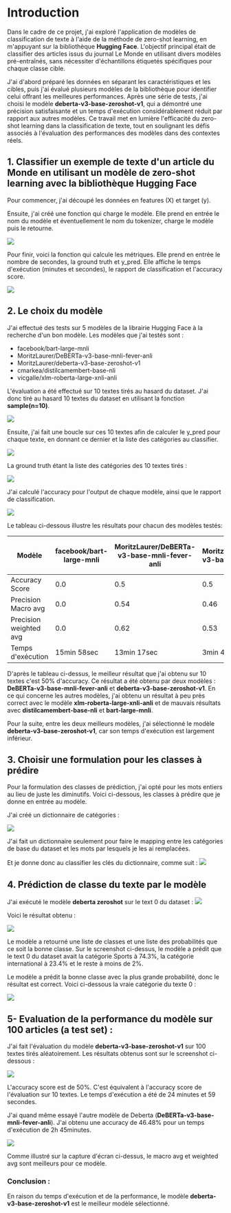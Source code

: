 # Introduction

Dans le cadre de ce projet, j'ai exploré l'application de modèles de classification de texte à l'aide de la méthode de zero-shot learning, en m'appuyant sur la bibliothèque **Hugging Face**. L'objectif principal était de classifier des articles issus du journal Le Monde en utilisant divers modèles pré-entraînés, sans nécessiter d'échantillons étiquetés spécifiques pour chaque classe cible.

J'ai d'abord préparé les données en séparant les caractéristiques et les cibles, puis j'ai évalué plusieurs modèles de la bibliothèque pour identifier celui offrant les meilleures performances. Après une série de tests, j'ai choisi le modèle **deberta-v3-base-zeroshot-v1**, qui a démontré une précision satisfaisante et un temps d'exécution considérablement réduit par rapport aux autres modèles. Ce travail met en lumière l'efficacité du zero-shot learning dans la classification de texte, tout en soulignant les défis associés à l'évaluation des performances des modèles dans des contextes réels.

## 1. Classifier un exemple de texte d'un article du Monde en utilisant un modèle de zero-shot learning avec la bibliothèque Hugging Face

Pour commencer, j'ai découpé les données en features (X) et target (y).

Ensuite, j'ai créé une fonction qui charge le modèle. Elle prend en entrée le nom du modèle et éventuellement le nom du tokenizer, charge le modèle puis le retourne.

![](https://storage.teklia.com/tools-hedgedoc-uploads/uploads/f8c568b4-ac43-4e99-a875-0d344e9315b1.png)

Pour finir, voici la fonction qui calcule les métriques. Elle prend en entrée le nombre de secondes, la ground truth et y_pred. Elle affiche le temps d'exécution (minutes et secondes), le rapport de classification et l'accuracy score.

![](https://storage.teklia.com/tools-hedgedoc-uploads/uploads/1309e713-5836-4f75-880d-d4e88260042d.png)

## 2. Le choix du modèle

J'ai effectué des tests sur 5 modèles de la librairie Hugging Face à la recherche d'un bon modèle. Les modèles que j'ai testés sont : 

* facebook/bart-large-mnli
* MoritzLaurer/DeBERTa-v3-base-mnli-fever-anli
* MoritzLaurer/deberta-v3-base-zeroshot-v1
* cmarkea/distilcamembert-base-nli
* vicgalle/xlm-roberta-large-xnli-anli

L'évaluation a été effectué sur 10 textes tirés au hasard du dataset. 
J'ai donc tiré au hasard 10 textes du dataset en utilisant la fonction **sample(n=10)**.

![](https://storage.teklia.com/tools-hedgedoc-uploads/uploads/ad367332-1d5a-4300-bd0d-655bd5d5438d.png)

Ensuite, j'ai fait une boucle sur ces 10 textes afin de calculer le y_pred pour chaque texte, en donnant ce dernier et la liste des catégories au classifier.

![](https://storage.teklia.com/tools-hedgedoc-uploads/uploads/9f41ba33-74a4-43fb-b684-d0d60e7ccc1a.png)

La ground truth étant la liste des catégories des 10 textes tirés : 

![](https://storage.teklia.com/tools-hedgedoc-uploads/uploads/4209a211-08e6-4706-83f4-9383d00dbbea.png)


J'ai calculé l'accuracy pour l'output de chaque modèle, ainsi que le rapport de classification.

![](https://storage.teklia.com/tools-hedgedoc-uploads/uploads/26975c53-8f50-4cbc-b98e-171341874d5d.png)

Le tableau ci-dessous illustre les résultats pour chacun des modèles testés:


| Modèle | facebook/bart-large-mnli | MoritzLaurer/DeBERTa-v3-base-mnli-fever-anli | MoritzLaurer/deberta-v3-base-zeroshot-v1 | cmarkea/distilcamembert-base-nli | vicgalle/xlm-roberta-large-xnli-anli |
| -------- | -------- | -------- | -------- | -------- | -------- |
| Accuracy Score    | 0.0 | 0.5     | 0.5     | 0.1     | 0.4     |
| Precision Macro avg | 0.0 | 0.54     | 0.46     | 0.05    | 0.43     |
| Precision weighted avg | 0.0 | 0.62     | 0.53    | 0.07     | 0.5    |
| Temps d'exécution | 15min 58sec | 13min 17sec | 3min 4sec    | 54sec     | 6min 20sec     |

D'après le tableau ci-dessus, le meilleur résultat que j'ai obtenu sur 10 textes c'est 50% d'accuracy. Ce résultat a été obtenu par deux modèles : **DeBERTa-v3-base-mnli-fever-anli** et **deberta-v3-base-zeroshot-v1**. En ce qui concerne les autres modèles, j'ai obtenu un résultat à peu près correct avec le modèle **xlm-roberta-large-xnli-anli** et de mauvais résultats avec **distilcamembert-base-nli** et **bart-large-mnli**.

Pour la suite, entre les deux meilleurs modèles, j'ai sélectionné le modèle **deberta-v3-base-zeroshot-v1**, car son temps d'exécution est largement inférieur.

## 3. Choisir une formulation pour les classes à prédire 
Pour la formulation des classes de prédiction, j'ai opté pour les mots entiers au lieu de juste les diminutifs. Voici ci-dessous, les classes à prédire que je donne en entrée au modèle.

J'ai créé un dictionnaire de catégories : 

![](https://storage.teklia.com/tools-hedgedoc-uploads/uploads/dd17cf9f-ca5b-416a-aba3-cbcbe49d8c4e.png)

J'ai fait un dictionnaire seulement pour faire le mapping entre les catégories de base du dataset et les mots par lesquels je les ai remplacées.

Et je donne donc au classifier les clés du dictionnaire, comme suit : 
![](https://storage.teklia.com/tools-hedgedoc-uploads/uploads/ef788652-1898-42e7-a82d-e8b18fe4d98e.png)

## 4. Prédiction de classe du texte par le modèle 

J'ai exécuté le modèle **deberta zeroshot** sur le text 0 du dataset : 
![](https://storage.teklia.com/tools-hedgedoc-uploads/uploads/016ae07d-5e52-4203-8c34-e4b3cc4302cc.png)

Voici le résultat obtenu : 

![](https://storage.teklia.com/tools-hedgedoc-uploads/uploads/9502cc41-fd0d-4026-a66b-bb997a726f74.png)

Le modèle a retourné une liste de classes et une liste des probabilités que ce soit la bonne classe. Sur le screenshot ci-dessus, le modèle a prédit que le text 0 du dataset avait la catégorie Sports à 74.3%, la catégorie international à 23.4% et le reste à moins de 2%.

Le modèle a prédit la bonne classe avec la plus grande probabilité, donc le résultat est correct. Voici ci-dessous la vraie catégorie du texte 0 : 

![](https://storage.teklia.com/tools-hedgedoc-uploads/uploads/54db51ba-50a4-4171-be94-4242bae61d21.png)

## **5- Evaluation de la performance du modèle sur 100 articles (a test set) :** 

J'ai fait l'évaluation du modèle **deberta-v3-base-zeroshot-v1** sur 100 textes tirés aléatoirement. Les résultats obtenus sont sur le screenshot ci-dessous : 

![](https://storage.teklia.com/tools-hedgedoc-uploads/uploads/762f4a56-260b-4f6e-bcf6-5ec78e269617.png)

L'accuracy score est de 50%. C'est équivalent à l'accuracy score de l'évaluation sur 10 textes. 
Le temps d'exécution a été de 24 minutes et 59 secondes.


J'ai quand même essayé l'autre modèle de Deberta (**DeBERTa-v3-base-mnli-fever-anli**). J'ai obtenu une accuracy de 46.48% pour un temps d'exécution de 2h 45minutes.

![](https://storage.teklia.com/tools-hedgedoc-uploads/uploads/6ea7b4f3-2127-4505-8d61-8b4fa07bcd68.png)

Comme illustré sur la capture d'écran ci-dessus, le macro avg et weighted avg sont meilleurs pour ce modèle.

### **Conclusion :** 
En raison du temps d'exécution et de la performance, le modèle **deberta-v3-base-zeroshot-v1** est le meilleur modèle sélectionné.
